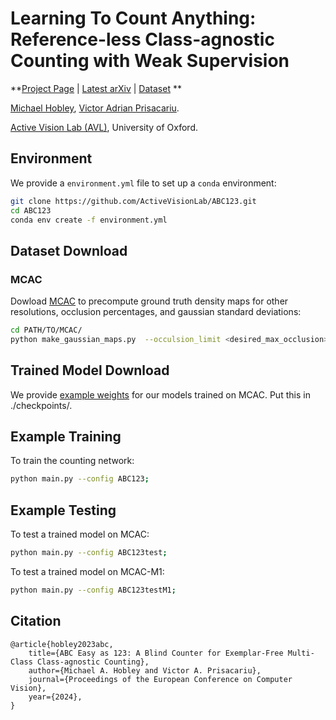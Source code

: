 # Learning To Count Anything: Reference-less Class-agnostic Counting with Weak Supervision
**[Project Page](https://ABC123.active.vision/) |
[Latest arXiv](https://arxiv.org/abs/2309.04820) |
[Dataset](https://MCAC.active.vision)
**

[Michael Hobley](https://scholar.google.co.uk/citations?user=2EftbyIAAAAJ&hl=en), 
[Victor Adrian Prisacariu](http://www.robots.ox.ac.uk/~victor/). 

[Active Vision Lab (AVL)](https://www.robots.ox.ac.uk/~lav/),
University of Oxford.


## Environment
We provide a `environment.yml` file to set up a `conda` environment:

```sh
git clone https://github.com/ActiveVisionLab/ABC123.git
cd ABC123
conda env create -f environment.yml
```

## Dataset Download 
### MCAC
Dowload [MCAC](https://www.robots.ox.ac.uk/~lav/Datasets/MCAC/MCAC.zip)
to precompute ground truth density maps for other resolutions, occlusion percentages, and gaussian standard deviations:

```sh
cd PATH/TO/MCAC/
python make_gaussian_maps.py  --occulsion_limit <desired_max_occlusion>  --crop_size 672 --img_size <desired_resolution> --gauss_constant <desired_gaussian_std>;
```

## Trained Model Download 
We provide [example weights](https://www.robots.ox.ac.uk/~mahobley/ABC123/model_chkpt.zip) for our models trained on MCAC.
Put this in ./checkpoints/.


## Example Training 

To train the counting network:
```sh
python main.py --config ABC123;
```

## Example Testing
To test a trained model on MCAC: 

```sh
python main.py --config ABC123test;
```

To test a trained model on MCAC-M1: 

```sh
python main.py --config ABC123testM1;
```



## Citation
```
@article{hobley2023abc,
    title={ABC Easy as 123: A Blind Counter for Exemplar-Free Multi-Class Class-agnostic Counting}, 
    author={Michael A. Hobley and Victor A. Prisacariu},
    journal={Proceedings of the European Conference on Computer Vision},
    year={2024},
}
```
